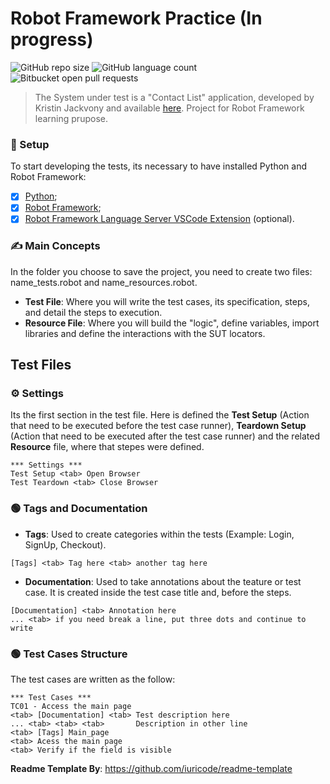 # Robot Framework Practice (In progress)

![GitHub repo size](https://img.shields.io/github/repo-size/iuricode/README-template?style=for-the-badge)
![GitHub language count](https://img.shields.io/github/languages/count/iuricode/README-template?style=for-the-badge)
![Bitbucket open pull requests](https://img.shields.io/bitbucket/pr-raw/iuricode/README-template?style=for-the-badge)


> The System under test is a "Contact List" application, developed by Kristin Jackvony and available [here](https://thinking-tester-contact-list.herokuapp.com/).  Project for Robot Framework learning prupose.

### 🤖 Setup

To start developing the tests, its necessary to have installed Python and Robot Framework:

- [x] [Python](https://robotframework.org/robotframework/latest/RobotFrameworkUserGuide.html#python-installation);
- [x] [Robot Framework](https://robotframework.org/robotframework/latest/RobotFrameworkUserGuide.html#installing-and-uninstalling-robot-framework);
- [x] [Robot Framework Language Server VSCode Extension](https://marketplace.visualstudio.com/items?itemName=robocorp.robotframework-lsp) (optional).

### ✍ Main Concepts

In the folder you choose to save the project, you need to create two files: name_tests.robot and name_resources.robot.

- **Test File**: Where you will write the test cases, its specification, steps, and detail the steps to execution.
- **Resource File**: Where you will build the "logic", define variables, import libraries and define the interactions with the SUT locators.


## Test Files


### ⚙ Settings

Its the first section in the test file. Here is defined the **Test Setup** (Action that need to be executed before the test case runner), **Teardown Setup** (Action that need to be executed after the test case runner) and the related **Resource** file, where that stepes were defined.

```
*** Settings ***
Test Setup <tab> Open Browser
Test Teardown <tab> Close Browser
```

### 🟢 Tags and Documentation

- **Tags**: Used to create categories within the tests (Example: Login, SignUp, Checkout).

```
[Tags] <tab> Tag here <tab> another tag here
```
- **Documentation**: Used to take annotations about the teature or test case. It is created inside the test case title and, before the steps.
```
[Documentation] <tab> Annotation here
... <tab> if you need break a line, put three dots and continue to write
```

### 🟢 Test Cases Structure

The test cases are written as the follow:

```
*** Test Cases ***
TC01 - Access the main page
<tab> [Documentation] <tab> Test description here
... <tab> <tab> <tab>       Description in other line
<tab> [Tags] Main_page
<tab> Acess the main page
<tab> Verify if the field is visible
```

**Readme Template By**: https://github.com/iuricode/readme-template
